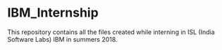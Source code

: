 # IBM_Internship

This repository contains all the files created while interning in ISL (India Software Labs) IBM in summers 2018.
